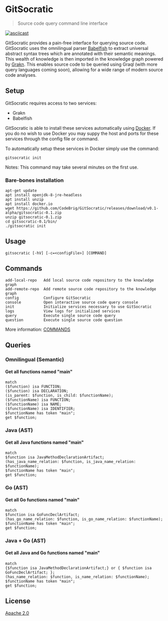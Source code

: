 # GitSocratic
> Source code query command line interface

[![asciicast](https://asciinema.org/a/4uCMnG7FcG89XE01RyFxg2Pnh.svg)](https://asciinema.org/a/4uCMnG7FcG89XE01RyFxg2Pnh)

GitSocratic provides a pain-free interface for querying source code. GitSocratic uses the omnilingual parser [Babelfish](https://github.com/bblfsh/bblfshd) to extract universal abstract syntax trees which are annotated with their semantic meanings. This wealth of knowledge is then imported in the knowledge graph powered by [Grakn](https://github.com/graknlabs/grakn). This enables source code to be queried using Graql (with more query languages coming soon), allowing for a wide range of modern source code analyses.

## Setup

GitSocratic requires access to two services:
 - Grakn
 - Babelfish
 
 GitSocratic is able to install these services automatically using [Docker](https://www.docker.com/).
 If you do no wish to use Docker you may suppy the host and ports for these services through the config file or command.
 
 To automatically setup these services in Docker simply use the command:
 ```
 gitsocratic init
 ```
 
 Notes: This command may take several minutes on the first use.
 
 ### Bare-bones installation
 ```
 apt-get update
apt install openjdk-8-jre-headless
apt install unzip
apt install docker.io
wget https://github.com/CodeBrig/GitSocratic/releases/download/v0.1-alpha/gitsocratic-0.1.zip
unzip gitsocratic-0.1.zip
cd gitsocratic-0.1/bin/
./gitsocratic init
```

## Usage
```
gitsocratic [-hV] [-c=<configFile>] [COMMAND]
```

## Commands

```
add-local-repo   Add local source code repository to the knowledge graph
add-remote-repo  Add remote source code repository to the knowledge graph
config           Configure GitSocratic
console          Open interactive source code query console
init             Initialize services necessary to use GitSocratic
logs             View logs for initialized services
query            Execute single source code query
question         Execute single source code question
```

More information: [COMMANDS](https://github.com/CodeBrig/GitSocratic/blob/master/COMMANDS.md)

## Queries

### Omnilingual (Semantic)
#### Get all functions named "main"
```graql 
match
($function) isa FUNCTION;
($function) isa DECLARATION;
(is_parent: $function, is_child: $functionName);
($functionName) isa FUNCTION;
($functionName) isa NAME;
($functionName) isa IDENTIFIER;
$functionName has token "main";
get $function;
```

### Java (AST)
#### Get all Java functions named "main"
```graql
match
$function isa JavaMethodDeclarationArtifact;
(has_java_name_relation: $function, is_java_name_relation: $functionName);
$functionName has token "main";
get $function;
```

### Go (AST)
#### Get all Go functions named "main"
```graql
match
$function isa GoFuncDeclArtifact;
(has_go_name_relation: $function, is_go_name_relation: $functionName);
$functionName has token "main";
get $function;
```

### Java + Go (AST)
#### Get all Java and Go functions named "main"
```graql
match
{$function isa JavaMethodDeclarationArtifact;} or { $function isa GoFuncDeclArtifact; };
(has_name_relation: $function, is_name_relation: $functionName);
$functionName has token "main";
get $function;
```

## License
[Apache 2.0](https://github.com/CodeBrig/GitSocratic/LICENSE)
